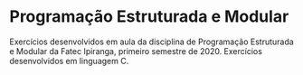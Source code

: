 # Programação Estruturada e Modular
Exercícios desenvolvidos em aula da disciplina de Programação Estruturada e Modular da Fatec Ipiranga, primeiro semestre de 2020.
Exercícios desenvolvidos em linguagem C.
